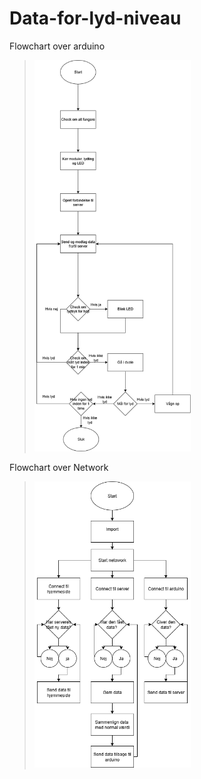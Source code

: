 # Data-for-lyd-niveau
Flowchart over arduino 
><img width="250" src="https://github.com/LumpaClumpa/Data-for-lyd-niveau/blob/main/Arduino%20flowchart.drawio.png?raw=true" />
Flowchart over Network
><img width="250" src="https://github.com/LumpaClumpa/Data-for-lyd-niveau/blob/main/Network_Flowchart.drawio.png" />
